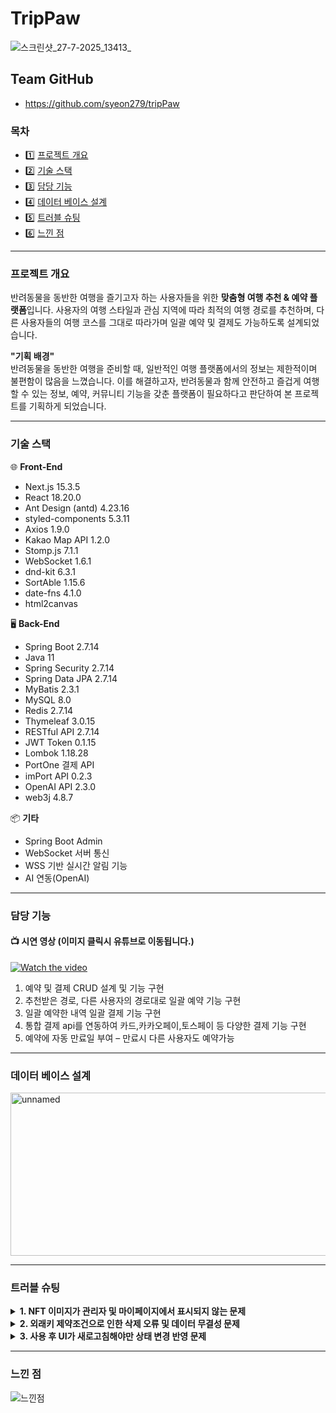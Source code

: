 # TripPaw
![스크린샷_27-7-2025_13413_](https://github.com/user-attachments/assets/b9537060-3310-4097-aa00-5bdfd132e12a)

## Team GitHub
- https://github.com/syeon279/tripPaw
### 목차
- 1️⃣ [프로젝트 개요](#프로젝트-개요)
- 2️⃣ [기술 스택](#기술-스택)
- 3️⃣ [담당 기능](#담당-기능)
- 4️⃣ [데이터 베이스 설계](#데이터-베이스-설계)
- 5️⃣ [트러블 슈팅](#트러블-슈팅)
- 6️⃣ [느낀 점](#느낀-점)

<hr/>

### 프로젝트 개요
반려동물을 동반한 여행을 즐기고자 하는 사용자들을 위한 **맞춤형 여행 추천 & 예약 플랫폼**입니다.
사용자의 여행 스타일과 관심 지역에 따라 최적의 여행 경로를 추천하며, 다른 사용자들의 여행 코스를 그대로 따라가며 일괄 예약 및 결제도 가능하도록 설계되었습니다.

**"기획 배경"** <br/>
반려동물을 동반한 여행을 준비할 때, 일반적인 여행 플랫폼에서의 정보는 제한적이며 불편함이 많음을 느꼈습니다.
이를 해결하고자, 반려동물과 함께 안전하고 즐겁게 여행할 수 있는 정보, 예약, 커뮤니티 기능을 갖춘 플랫폼이 필요하다고 판단하여 본 프로젝트를 기획하게 되었습니다.

<hr/>

### 기술 스택
🌐 **Front-End**
- Next.js 15.3.5
- React 18.20.0
- Ant Design (antd) 4.23.16
- styled-components 5.3.11
- Axios 1.9.0
- Kakao Map API 1.2.0
- Stomp.js 7.1.1
- WebSocket 1.6.1
- dnd-kit 6.3.1
- SortAble 1.15.6
- date-fns 4.1.0
- html2canvas

🖥️ **Back-End**
- Spring Boot 2.7.14
- Java 11
- Spring Security 2.7.14
- Spring Data JPA 2.7.14
- MyBatis 2.3.1
- MySQL 8.0
- Redis 2.7.14
- Thymeleaf 3.0.15
- RESTful API 2.7.14
- JWT Token 0.1.15
- Lombok 1.18.28
- PortOne 결제 API
- imPort API 0.2.3
- OpenAI API 2.3.0
- web3j 4.8.7

📦 **기타**
- Spring Boot Admin
- WebSocket 서버 통신
- WSS 기반 실시간 알림 기능
- AI 연동(OpenAI)
<hr/>

### 담당 기능
#### 📺 시연 영상 (이미지 클릭시 유튜브로 이동됩니다.)

[![Watch the video](https://github.com/user-attachments/assets/3f173be9-4ed1-431f-948b-c23a41413926)](https://youtu.be/i2rlSeZK0rM)

1. 예약 및 결제 CRUD 설계 및 기능 구현
2. 추천받은 경로, 다른 사용자의 경로대로 일괄 예약 기능 구현
3. 일괄 예약한 내역 일괄 결제 기능 구현
4. 통합 결제 api를 연동하여 카드,카카오페이,토스페이 등 다양한 결제 기능 구현
5. 예약에 자동 만료일 부여 – 만료시 다른 사용자도 예약가능

<hr/>

### 데이터 베이스 설계

<img width="512" height="261" alt="unnamed" src="https://github.com/user-attachments/assets/5b162ea3-fc78-4a21-9435-673eec262693" />

<hr/>

### 트러블 슈팅
<details>
  <summary><strong>1. NFT 이미지가 관리자 및 마이페이지에서 표시되지 않는 문제</strong></summary>
  • <strong>문제 상황</strong>: 관리자 페이지와 사용자 마이페이지에서 NFT 이미지가 정상적으로 로드되지 않고 빈 화면 또는 오류 발생
  <br/>
  • <strong>원인 분석</strong>: 서버 저장 이미지 URL과 외부 저장소 경로 불일치로 이미지 접근 실패
  <br/>
  • <strong>해결 방법</strong>: <br/>
    • 이미지 URL 유효성 검증 로직 추가로 잘못된 주소 사전 탐지 <br/>
    • 정적 파일 경로 및 외부 IPFS 주소 관리 체계 개선으로 일관성 유지 <br/>
    • 이미지 캐시 정책과 CORS 설정 점검하여 원활한 로드 보장 <br/>
 • <strong>효과</strong>: 외부 저장소 연동 시 주소 관리와 접근성 중요성 체감, 이미지 자원 관리가 사용자 경험에 직접 영향
</details>

<details>
  <summary><strong>2. 외래키 제약조건으로 인한 삭제 오류 및 데이터 무결성 문제</strong></summary>
  • <strong>문제 상황</strong>: NFT 데이터 물리적 삭제 시 외래키 제약조건 위반으로 연관 데이터가 남아 삭제 실패 및 서버 에러 발생
  <br/>
  • <strong>원인 분석</strong>: 연관 엔티티 미삭제 또는 DB에 CASCADE 옵션 미설정으로 인한 문제
  <br/>
  • <strong>해결 방법</strong>: <br/>
    • deletedAt 타임스탬프 필드 활용하는 소프트 딜리트 방식 적용 <br/>
    • 연관 엔티티에도 모두 소프트 딜리트 적용하여 참조 무결성 유지 <br/>
    • 조회 시 삭제 플래그 설정된 데이터 필터링해 사용자 노출 차단 <br/> 
    • 필요 시 복구 기능 지원으로 데이터 안정성 및 운영 편의성 강화 <br/>
 • <strong>효과</strong>: 소프트 딜리트는 외래 키 제약 문제 회피와 데이터 무결성 보장에 효과적이며, 운영 안정성을 크게 개선
</details>

<details>
  <summary><strong>3. 사용 후 UI가 새로고침해야만 상태 변경 반영 문제</strong></summary>
  • <strong>문제 상황</strong>: NFT 쿠폰 사용 후 화면이 즉시 업데이트되지 않고 새로 고침 필요
  <br/>
  • <strong>원인 분석</strong>: React 상태 관리에서 변경된 상태 값 즉시 갱신 안 되어 리렌더링 발생하지 않음
  <br/>
  • <strong>해결 방법</strong>: <br/>
   • useEffect 훅으로 상태 변화 감지 및 리렌더링 로직 추가 <br/>
   • 상태 변경 함수 호출 후 데이터 재 요청 또는 로컬 상태 동기화 수행 <br/>
 • <strong>효과</strong>: 사용자 경험은 실시간 피드백과 반응성에 크게 의존, 상태 관리와 렌더링 최적화가 매우 중요

</details>
<hr/>

### 느낀 점

![느낀점](https://github.com/user-attachments/assets/4d5c2c87-a796-4fc6-9f0b-229fc096eb65)
